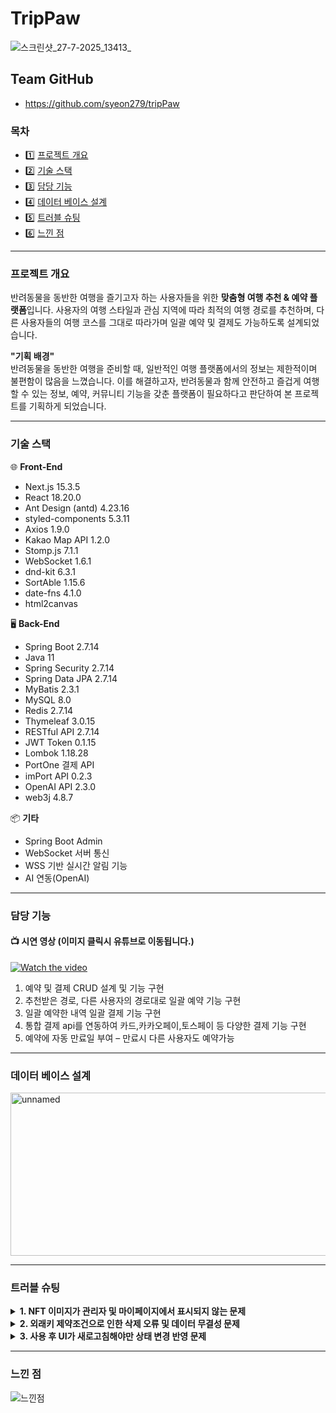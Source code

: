 # TripPaw
![스크린샷_27-7-2025_13413_](https://github.com/user-attachments/assets/b9537060-3310-4097-aa00-5bdfd132e12a)

## Team GitHub
- https://github.com/syeon279/tripPaw
### 목차
- 1️⃣ [프로젝트 개요](#프로젝트-개요)
- 2️⃣ [기술 스택](#기술-스택)
- 3️⃣ [담당 기능](#담당-기능)
- 4️⃣ [데이터 베이스 설계](#데이터-베이스-설계)
- 5️⃣ [트러블 슈팅](#트러블-슈팅)
- 6️⃣ [느낀 점](#느낀-점)

<hr/>

### 프로젝트 개요
반려동물을 동반한 여행을 즐기고자 하는 사용자들을 위한 **맞춤형 여행 추천 & 예약 플랫폼**입니다.
사용자의 여행 스타일과 관심 지역에 따라 최적의 여행 경로를 추천하며, 다른 사용자들의 여행 코스를 그대로 따라가며 일괄 예약 및 결제도 가능하도록 설계되었습니다.

**"기획 배경"** <br/>
반려동물을 동반한 여행을 준비할 때, 일반적인 여행 플랫폼에서의 정보는 제한적이며 불편함이 많음을 느꼈습니다.
이를 해결하고자, 반려동물과 함께 안전하고 즐겁게 여행할 수 있는 정보, 예약, 커뮤니티 기능을 갖춘 플랫폼이 필요하다고 판단하여 본 프로젝트를 기획하게 되었습니다.

<hr/>

### 기술 스택
🌐 **Front-End**
- Next.js 15.3.5
- React 18.20.0
- Ant Design (antd) 4.23.16
- styled-components 5.3.11
- Axios 1.9.0
- Kakao Map API 1.2.0
- Stomp.js 7.1.1
- WebSocket 1.6.1
- dnd-kit 6.3.1
- SortAble 1.15.6
- date-fns 4.1.0
- html2canvas

🖥️ **Back-End**
- Spring Boot 2.7.14
- Java 11
- Spring Security 2.7.14
- Spring Data JPA 2.7.14
- MyBatis 2.3.1
- MySQL 8.0
- Redis 2.7.14
- Thymeleaf 3.0.15
- RESTful API 2.7.14
- JWT Token 0.1.15
- Lombok 1.18.28
- PortOne 결제 API
- imPort API 0.2.3
- OpenAI API 2.3.0
- web3j 4.8.7

📦 **기타**
- Spring Boot Admin
- WebSocket 서버 통신
- WSS 기반 실시간 알림 기능
- AI 연동(OpenAI)
<hr/>

### 담당 기능
#### 📺 시연 영상 (이미지 클릭시 유튜브로 이동됩니다.)

[![Watch the video](https://github.com/user-attachments/assets/3f173be9-4ed1-431f-948b-c23a41413926)](https://youtu.be/i2rlSeZK0rM)

1. 예약 및 결제 CRUD 설계 및 기능 구현
2. 추천받은 경로, 다른 사용자의 경로대로 일괄 예약 기능 구현
3. 일괄 예약한 내역 일괄 결제 기능 구현
4. 통합 결제 api를 연동하여 카드,카카오페이,토스페이 등 다양한 결제 기능 구현
5. 예약에 자동 만료일 부여 – 만료시 다른 사용자도 예약가능

<hr/>

### 데이터 베이스 설계

<img width="512" height="261" alt="unnamed" src="https://github.com/user-attachments/assets/5b162ea3-fc78-4a21-9435-673eec262693" />

<hr/>

### 트러블 슈팅
<details>
  <summary><strong>1. NFT 이미지가 관리자 및 마이페이지에서 표시되지 않는 문제</strong></summary>
  • <strong>문제 상황</strong>: 관리자 페이지와 사용자 마이페이지에서 NFT 이미지가 정상적으로 로드되지 않고 빈 화면 또는 오류 발생
  <br/>
  • <strong>원인 분석</strong>: 서버 저장 이미지 URL과 외부 저장소 경로 불일치로 이미지 접근 실패
  <br/>
  • <strong>해결 방법</strong>: <br/>
    • 이미지 URL 유효성 검증 로직 추가로 잘못된 주소 사전 탐지 <br/>
    • 정적 파일 경로 및 외부 IPFS 주소 관리 체계 개선으로 일관성 유지 <br/>
    • 이미지 캐시 정책과 CORS 설정 점검하여 원활한 로드 보장 <br/>
 • <strong>효과</strong>: 외부 저장소 연동 시 주소 관리와 접근성 중요성 체감, 이미지 자원 관리가 사용자 경험에 직접 영향
</details>

<details>
  <summary><strong>2. 외래키 제약조건으로 인한 삭제 오류 및 데이터 무결성 문제</strong></summary>
  • <strong>문제 상황</strong>: NFT 데이터 물리적 삭제 시 외래키 제약조건 위반으로 연관 데이터가 남아 삭제 실패 및 서버 에러 발생
  <br/>
  • <strong>원인 분석</strong>: 연관 엔티티 미삭제 또는 DB에 CASCADE 옵션 미설정으로 인한 문제
  <br/>
  • <strong>해결 방법</strong>: <br/>
    • deletedAt 타임스탬프 필드 활용하는 소프트 딜리트 방식 적용 <br/>
    • 연관 엔티티에도 모두 소프트 딜리트 적용하여 참조 무결성 유지 <br/>
    • 조회 시 삭제 플래그 설정된 데이터 필터링해 사용자 노출 차단 <br/> 
    • 필요 시 복구 기능 지원으로 데이터 안정성 및 운영 편의성 강화 <br/>
 • <strong>효과</strong>: 소프트 딜리트는 외래 키 제약 문제 회피와 데이터 무결성 보장에 효과적이며, 운영 안정성을 크게 개선
</details>

<details>
  <summary><strong>3. 사용 후 UI가 새로고침해야만 상태 변경 반영 문제</strong></summary>
  • <strong>문제 상황</strong>: NFT 쿠폰 사용 후 화면이 즉시 업데이트되지 않고 새로 고침 필요
  <br/>
  • <strong>원인 분석</strong>: React 상태 관리에서 변경된 상태 값 즉시 갱신 안 되어 리렌더링 발생하지 않음
  <br/>
  • <strong>해결 방법</strong>: <br/>
   • useEffect 훅으로 상태 변화 감지 및 리렌더링 로직 추가 <br/>
   • 상태 변경 함수 호출 후 데이터 재 요청 또는 로컬 상태 동기화 수행 <br/>
 • <strong>효과</strong>: 사용자 경험은 실시간 피드백과 반응성에 크게 의존, 상태 관리와 렌더링 최적화가 매우 중요

</details>
<hr/>

### 느낀 점

![느낀점](https://github.com/user-attachments/assets/4d5c2c87-a796-4fc6-9f0b-229fc096eb65)
